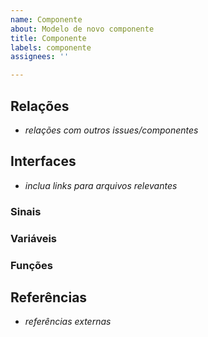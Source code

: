 ```yaml
---
name: Componente
about: Modelo de novo componente
title: Componente
labels: componente
assignees: ''

---
```


## Relações

- _relações com outros issues/componentes_

## Interfaces

- _inclua links para arquivos relevantes_

### Sinais

### Variáveis

### Funções

## Referências

- _referências externas_
